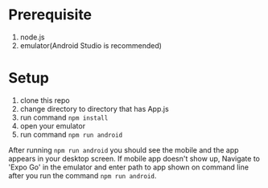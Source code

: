 # Prerequisite
1. node.js
2. emulator(Android Studio is recommended)

# Setup
1. clone this repo
2. change directory to directory that has App.js
3. run command `npm install`
4. open your emulator
5. run command `npm run android`

After running `npm run android` you should see the mobile and the app appears in your desktop screen.
If mobile app doesn't show up, Navigate to 'Expo Go' in the emulator and enter path to app shown on command line
after you run the command `npm run android`.

